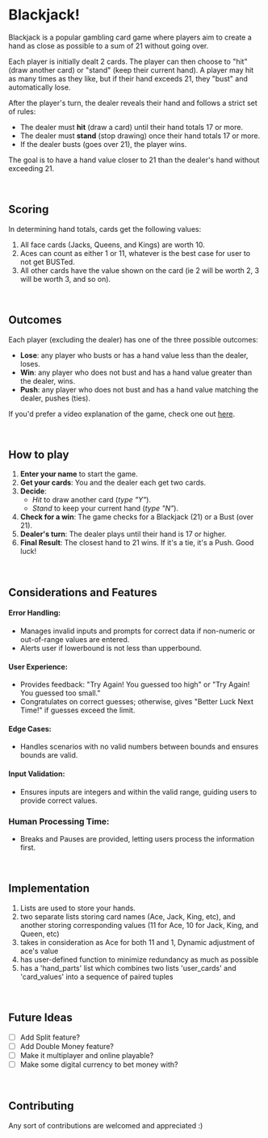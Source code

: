 # Blackjack!
Blackjack is a popular gambling card game where players aim to create a hand as close as possible to a sum of 21 without going over.  

Each player is initially dealt 2 cards. The player can then choose to "hit" (draw another card) or "stand" (keep their current hand). A player may hit as many times as they like, but if their hand exceeds 21, they "bust" and automatically lose.  

After the player's turn, the dealer reveals their hand and follows a strict set of rules:
- The dealer must **hit** (draw a card) until their hand totals 17 or more.
- The dealer must **stand** (stop drawing) once their hand totals 17 or more.
- If the dealer busts (goes over 21), the player wins.

The goal is to have a hand value closer to 21 than the dealer's hand without exceeding 21. 

&nbsp;  

## Scoring
In determining hand totals, cards get the following values:  
1. All face cards (Jacks, Queens, and Kings) are worth 10.  
2. Aces can count as either 1 or 11, whatever is the best case for user to not get BUSTed.  
3. All other cards have the value shown on the card (ie 2 will be worth 2, 3 will be worth 3, and so on).  

&nbsp;  

## Outcomes  
Each player (excluding the dealer) has one of the three possible outcomes:  
- **Lose**: any player who busts or has a hand value less than the dealer, loses.  
- **Win**: any player who does not bust and has a hand value greater than the dealer, wins.  
- **Push**: any player who does not bust and has a hand value matching the dealer, pushes (ties).  

If you'd prefer a video explanation of the game, check one out [here](https://www.youtube.com/watch?v=qd5oc9hLrXg).  

&nbsp;  

## How to play
1. **Enter your name** to start the game.  
2. **Get your cards**: You and the dealer each get two cards.  
3. **Decide**:  
    - *Hit* to draw another card (*type "Y"*).  
    - *Stand* to keep your current hand (*type "N"*).  
4. **Check for a win**: The game checks for a Blackjack (21) or a Bust (over 21).
5. **Dealer's turn**: The dealer plays until their hand is 17 or higher.
6. **Final Result**: The closest hand to 21 wins. If it's a tie, it's a Push.
Good luck!



&nbsp;  

## Considerations and Features  
#### Error Handling:
- Manages invalid inputs and prompts for correct data if non-numeric or out-of-range values are entered.
- Alerts user if lowerbound is not less than upperbound.

#### User Experience:
- Provides feedback: "Try Again! You guessed too high" or "Try Again! You guessed too small."
- Congratulates on correct guesses; otherwise, gives "Better Luck Next Time!" if guesses exceed the limit.

#### Edge Cases:
- Handles scenarios with no valid numbers between bounds and ensures bounds are valid.

#### Input Validation:
- Ensures inputs are integers and within the valid range, guiding users to provide correct values.  

### Human Processing Time:  
- Breaks and Pauses are provided, letting users process the information first.  

&nbsp; 

## Implementation  
1. Lists are used to store your hands.  
2. two separate lists storing card names (Ace, Jack, King, etc), and another storing corresponding values (11 for Ace, 10 for Jack, King, and Queen, etc)
3. takes in consideration as Ace for both 11 and 1, Dynamic adjustment of ace's value
4. has user-defined function to minimize redundancy as much as possible
5. has a 'hand_parts' list which combines two lists 'user_cards' and 'card_values' into a sequence of paired tuples

&nbsp; 

## Future Ideas  
- [ ] Add Split feature?  
- [ ] Add Double Money feature?
- [ ] Make it multiplayer and online playable?  
- [ ] Make some digital currency to bet money with?  
  
&nbsp;  
  
## Contributing  
Any sort of contributions are welcomed and appreciated :)
